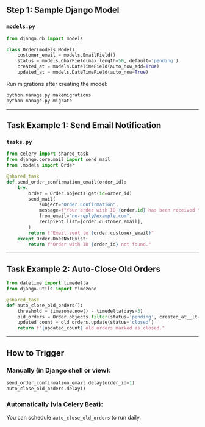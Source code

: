 ## Step 1: Sample Django Model

### `models.py`

```python
from django.db import models

class Order(models.Model):
    customer_email = models.EmailField()
    status = models.CharField(max_length=50, default='pending')
    created_at = models.DateTimeField(auto_now_add=True)
    updated_at = models.DateTimeField(auto_now=True)
```

Run migrations after creating the model:

```bash
python manage.py makemigrations
python manage.py migrate
```

---

## Task Example 1: Send Email Notification

### `tasks.py`

```python
from celery import shared_task
from django.core.mail import send_mail
from .models import Order

@shared_task
def send_order_confirmation_email(order_id):
    try:
        order = Order.objects.get(id=order_id)
        send_mail(
            subject="Order Confirmation",
            message=f"Your order with ID {order.id} has been received!",
            from_email="no-reply@example.com",
            recipient_list=[order.customer_email],
        )
        return f"Email sent to {order.customer_email}"
    except Order.DoesNotExist:
        return f"Order with ID {order_id} not found."
```

---

## Task Example 2: Auto-Close Old Orders

```python
from datetime import timedelta
from django.utils import timezone

@shared_task
def auto_close_old_orders():
    threshold = timezone.now() - timedelta(days=3)
    old_orders = Order.objects.filter(status='pending', created_at__lt=threshold)
    updated_count = old_orders.update(status='closed')
    return f"{updated_count} old orders marked as closed."
```

---

## How to Trigger

### Manually (in Django shell or view):

```python
send_order_confirmation_email.delay(order_id=1)
auto_close_old_orders.delay()
```

### Automatically (via Celery Beat):

You can schedule `auto_close_old_orders` to run daily.
